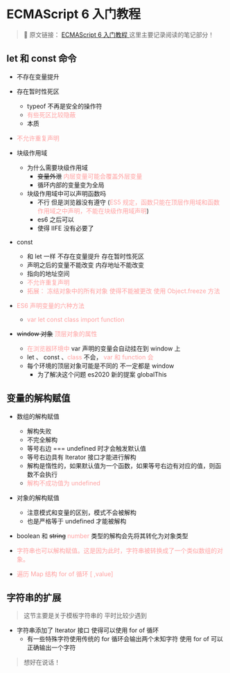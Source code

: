 # ECMAScript 6 入门教程

> 🎨 原文链接： [ECMAScript 6 入门教程 ](https://es6.ruanyifeng.com/) 这里主要记录阅读的笔记部分！

## let 和 const 命令

- 不存在变量提升
- 存在暂时性死区
  - typeof 不再是安全的操作符
  - <span style="color: #FFA1A1">有些死区比较隐蔽</span>
  - 本质
- <span style="color: #FFA1A1">不允许重复声明</span>
- 块级作用域
  - 为什么需要块级作用域
    - ~~变量外泄~~ <span style="color: #FFA1A1">内层变量可能会覆盖外层变量</span>
    - 循环内部的变量变为全局
  - 块级作用域中可以声明函数吗
    - 不行 但是浏览器没有遵守 (<span style="color: #FFA1A1">ES5 规定，函数只能在顶层作用域和函数作用域之中声明，不能在块级作用域声明</span>)
    - es6 之后可以
    - 使得 IIFE 没有必要了
- const

  - 和 let 一样 不存在变量提升 存在暂时性死区
  - 声明之后的变量不能改变 内存地址不能改变
  - 指向的地址空间
  - <span style="color: #FFA1A1">不允许重复声明</span>
  - <span style="color: #FFA1A1">拓展： 冻结对象中的所有对象 使得不能被更改 使用 Object.freeze 方法</span>

- <span style="color: #FFA1A1">ES6 声明变量的六种方法</span>

  - <span style="color: #FFA1A1">var let const class import function</span>

- ~~window 对象~~ <span style="color: #FFA1A1">顶层对象的属性</span>
  - <span style="color: #FFA1A1">在浏览器环境中</span> var 声明的变量会自动挂在到 window 上
  - let 、 const 、<span style="color: #FFA1A1">class</span> 不会， <span style="color: #FFA1A1"> var 和 function 会</span>
  - 每个环境的顶层对象可能是不同的 不一定都是 window
    - 为了解决这个问题 es2020 新的提案 globalThis

## 变量的解构赋值

- 数组的解构赋值

  - 解构失败
  - 不完全解构
  - 等号右边 === undefined 时才会触发默认值
  - 等号右边具有 Iterator 接口才能进行解构
  - 解构是惰性的，如果默认值为一个函数，如果等号右边有对应的值，则函数不会执行
  - <span style="color: #FFA1A1">解构不成功值为 undefined</span>

- 对象的解构赋值

  - 注意模式和变量的区别，模式不会被解构
  - 也是严格等于 undefined 才能被解构

- boolean 和 ~~string~~ <span style="color: #FFA1A1"> number </span> 类型的解构会先将其转化为对象类型

- <span style="color: #FFA1A1">字符串也可以解构赋值。这是因为此时，字符串被转换成了一个类似数组的对象。</span>

- <span style="color: #FFA1A1">遍历 Map 结构 for of 循环 [ ,value]</span>

## 字符串的扩展

> 这节主要是关于模板字符串的 平时比较少遇到

- 字符串添加了 Iterator 接口 使得可以使用 for of 循环
  - 有一些特殊字符使用传统的 for 循环会输出两个未知字符 使用 for of 可以正确输出一个字符

> 想好在说话！
